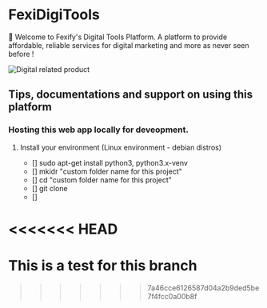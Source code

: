 # FexiDigiTools

:wave: Welcome to Fexify's Digital Tools Platform.
A platform to provide affordable, reliable services for digital marketing and more as never seen before !

![Digital related product](https://intellisyn.com/wp-content/uploads/2019/07/Digital-tools-01.png)

## Tips, documentations and support on using this platform

### Hosting this web app locally for deveopment.

1. Install your environment (Linux environment - debian distros)

	- [] sudo apt-get install python3, python3.x-venv
	- [] mkidr "custom folder name for this project"
	- [] cd "custom folder name for this project"
	- [] git clone <repo url>
	- [] 

<<<<<<< HEAD
=======
# This is a test for this branch 
>>>>>>> 7a46cce6126587d04a2b9ded5be7f4fcc0a00b8f
